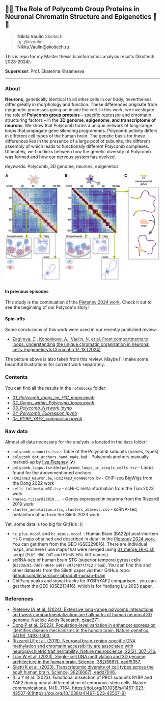 
## 🧠🧬 The Role of Polycomb Group Proteins in Neuronal Chromatin Structure and Epigenetics 🧠🧬

> **Nikita Vaulin** Skoltech</br>
> tg: *@nvaulin* </br>
> Nikita.Vaulin@skoltech.ru

This is repo for my Master thesis bioinformatics analysis results (Skoltech 2023-2024).

**Supervisor**: Prof. Ekaterina Khrameeva

---

### About

**Neurons**, genetically identical to all other cells in our body, nevertheless differ greatly in morphology and function. These differences originate from epigenetic processes going on inside the cell. In this work, we investigate the role of **Polycomb group proteins** – specific repressor and chromatin structuring factors – in the **3D genome, epigenome, and transcriptome of neurons**. We show that Polycomb forms a unique network of long-range loops that propagate gene silencing programmes. Polycomb activity differs in different cell types of the human brain. The genetic basis for these differences lies in the presence of a large pool of subunits, the different assembly of which leads to functionally different Polycomb complexes. Ultimately, we find links between how the genetic diversity of Polycomb was formed and how our nervous system has evolved.

*Keywords:* Polycomb, 3D genome, neurons, epigenetics

![Graphical abstract](imgs/13072_2024_538_Fig2_HTML.png)

#### In previous episodes

This study is the continuation of the [Pletenev 2024 work](#References). Check it out to see the beginning of our Polycomb story!

#### Spin-offs

Some conclusions of this work were used in our recently published review:

+ [Zagirova, D., Kononkova, A., Vaulin, N. et al. From compartments to loops: understanding the unique chromatin organization in neuronal cells. Epigenetics & Chromatin 17, 18 (2024)](https://doi.org/10.1186/s13072-024-00538-6)

The picture above is also taken from this review. Maybe I'll make some beautiful illustrations for current work separately.

### Contents

You can find all the results in the `notebooks` folder:

- [*01_Polycomb_loops_on_HiC_maps.ipynb*](https://github.com/nvaulin/Polycomb_in_neurons_MSc/blob/main/notebooks/01_Polycomb_loops_on_HiC_maps.ipynb)
- [*02_Genes_within_Polycomb_loops.ipynb*](https://github.com/nvaulin/Polycomb_in_neurons_MSc/blob/main/notebooks/02_Genes_within_Polycomb_loops.ipynb)
- [*03_Polycomb_Network.ipynb*](https://github.com/nvaulin/Polycomb_in_neurons_MSc/blob/main/notebooks/03_Polycomb_Network.ipynb)
- [*04_Polycomb_Expression.ipynb*](https://github.com/nvaulin/Polycomb_in_neurons_MSc/blob/main/notebooks/04_Polycomb_Expression.ipynb)
- [*05_RYBP_YAF2_comparison.ipynb*](https://github.com/nvaulin/Polycomb_in_neurons_MSc/blob/main/notebooks/05_RYBP_YAF2_comparison.ipynb)

### Raw data

Almost all data necessary for the analysis is located in the `data` folder:

- `polycomb_subunits.tsv` - Table of the Polycomb subunits (names, types)
- `polycomb_dot_anchors.hand_made.bed` - Polycomb anchors manually marked-up by [Ilya Pletenev](https://github.com/i-pletenev) (💕)
- `polycomb_loops.tsv` and `polycomb_loops_in_single_cells.tsv` - Loops found for the abovementioned anchors.
- `H3K27me3_Neuron.bw`, `H3K27me3_NonNeuron.bw` - ChIP-seq BigWigs from the Dong 2022 work
- `cells_fullmeta_m3C.tsv` - scHi-C metainformation from the Tian 2023 work
- `rnaseq.rizzardi2019...` - Genes expressed in neurons from the Rizzardi 2019 work
- `cluster_annotation.xlsx`, `clusters_abbrevs.csv` - scRNA-seq metainformation from the Siletti 2023 work.


Yet, some data is too big for GitHub :((

- `hc_plus.mcool` and `hc_minus.mcool` - Human Brain (BA22p) post-mortem Hi-C maps obtained and described in detail in the [Pletenev 2024 work](#References). You can get them from the GEO (GSE229816). There are individual maps, and here I use maps that were merged using [01_merge_Hi-C.sh](https://github.com/i-pletenev/NeuN_plus_minus_paper/blob/v1.0/code/01_merge_Hi-C.sh) script (`PLUS_MRG_OUT` and `MINUS_MRG_OUT` names).
-  scRNA-seq of human brain STG (superior temporal gyrus) cells (`6323dc85-7d67-4640-a407-c9724877f412.h5ad`). You can find this and other datasets from the Siletti paper *via* their GitHub repo: [github.com/linnarsson-lab/adult-human-brain](https://github.com/linnarsson-lab/adult-human-brain?tab=readme-ov-file)
-  ChIPseq peaks and signal tracks for RYBP/YAF2 comparison - you can get them the GEO (GSE213416), which is for Yanjiang Liu 2023 paper.



### References

- [Pletenev IA et al. (2024). Extensive long-range polycomb interactions and weak compartmentalization are hallmarks of human neuronal 3D genome. Nucleic Acids Research, gkae271.](https://doi.org/10.1093/nar/gkae271)
- [Dong P et al. (2022). Population-level variation in enhancer expression identifies disease mechanisms in the human brain. Nature genetics, 54(10), 1493-1503.](https://doi.org/10.1038/s41588-022-01170-4)
- [Rizzardi LF et al. (2019). Neuronal brain-region-specific DNA methylation and chromatin accessibility are associated with neuropsychiatric trait heritability. Nature neuroscience, 22(2), 307-316.](https://doi.org/10.1038/s41593-018-0297-8)
- [Tian W et al. (2023). Single-cell DNA methylation and 3D genome architecture in the human brain. Science, 382(6667), eadf5357.](https://doi.org/10.1126/science.adf5357)
- [Siletti K et al. (2023). Transcriptomic diversity of cell types across the adult human brain. Science, 382(6667), eadd7046.](https://doi.org/10.1126/science.add7046)
- [Liu Y et al. (2023). Functional dissection of PRC1 subunits RYBP and YAF2 during neural differentiation of embryonic stem cells. Nature communications, 14(1), 7164. https://doi.org/10.1038/s41467-023-42507-9](https://doi.org/10.1038/s41467-023-42507-9)